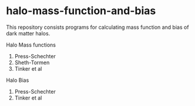 # halo-mass-function-and-bias

This repository consists programs for calculating mass function and bias of dark matter halos.

Halo Mass functions
  1. Press-Schechter
  2. Sheth-Tormen
  3. Tinker et al

Halo Bias
  1. Press-Schechter
  2. Tinker et al
